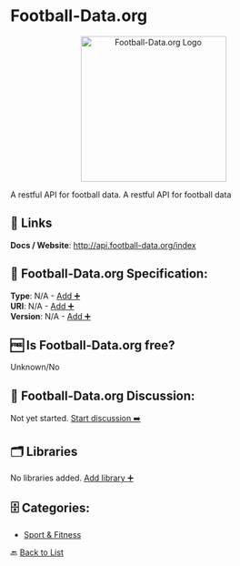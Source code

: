 # Football-Data.org
<p align="center">
    <img width="256" src="https://raw.githubusercontent.com/apis-list/apis-list/main/apis/football-data-org/logo_256x256.png" alt="Football-Data.org Logo"/>
</p>
A restful API for football data. A restful API for football data

##  🔗 Links
**Docs / Website**: http://api.football-data.org/index

## 🧬 Football-Data.org Specification:
**Type**: N/A - [Add ➕](https://github.com/apis-list/apis-list/edit/main/apis/football-data-org/football-data-org.yaml)  
**URI**: N/A - [Add ➕](https://github.com/apis-list/apis-list/edit/main/apis/football-data-org/football-data-org.yaml)  
**Version**: N/A - [Add ➕](https://github.com/apis-list/apis-list/edit/main/apis/football-data-org/football-data-org.yaml)

## 🆓 Is Football-Data.org free?
 Unknown/No 

## 💬 Football-Data.org Discussion:
Not yet started. [Start discussion ➡️](https://github.com/apis-list/apis-list/discussions/new)

## 🗂️ Libraries

No libraries added. [Add library ➕](https://github.com/apis-list/apis-list/edit/main/apis/football-data-org/football-data-org.yaml)    


## 🗄️ Categories:
- [Sport & Fitness](https://github.com/apis-list/apis-list#sport--fitness-)

🔙  [Back to List](https://github.com/apis-list/apis-list)

